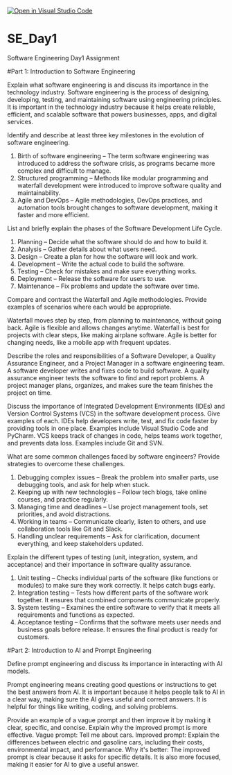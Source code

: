 [![Open in Visual Studio Code](https://classroom.github.com/assets/open-in-vscode-2e0aaae1b6195c2367325f4f02e2d04e9abb55f0b24a779b69b11b9e10269abc.svg)](https://classroom.github.com/online_ide?assignment_repo_id=18415165&assignment_repo_type=AssignmentRepo)
# SE_Day1
Software Engineering Day1 Assignment

#Part 1: Introduction to Software Engineering

Explain what software engineering is and discuss its importance in the technology industry.
Software engineering is the process of designing, developing, testing, and maintaining software using engineering principles. 
It is important in the technology industry because it helps create reliable, efficient, and scalable software that powers businesses, apps, and digital services.

Identify and describe at least three key milestones in the evolution of software engineering.
1.  Birth of software engineering – The term software engineering was introduced to address the software crisis, as programs became more complex and difficult to manage. 
2. Structured programming – Methods like modular programming and waterfall development were introduced to improve software quality and maintainability. 
3. Agile and DevOps – Agile methodologies, DevOps practices, and automation tools brought changes to software development, making it faster and more efficient.


List and briefly explain the phases of the Software Development Life Cycle.
1. Planning – Decide what the software should do and how to build it. 
2. Analysis – Gather details about what users need.
3. Design – Create a plan for how the software will look and work.
4. Development – Write the actual code to build the software.
5. Testing – Check for mistakes and make sure everything works.
6. Deployment – Release the software for users to use.
7. Maintenance – Fix problems and update the software over time.


Compare and contrast the Waterfall and Agile methodologies. Provide examples of scenarios where each would be appropriate.

  Waterfall moves step by step, from planning to maintenance, without going back. Agile is flexible and allows changes anytime. 
  Waterfall is best for projects with clear steps, like making airplane software. Agile is better for changing needs, like a mobile app with frequent updates.


Describe the roles and responsibilities of a Software Developer, a Quality Assurance Engineer, and a Project Manager in a software engineering team.
  A software developer writes and fixes code to build software.
  A quality assurance engineer tests the software to find and report problems.
  A project manager plans, organizes, and makes sure the team finishes the project on time.


Discuss the importance of Integrated Development Environments (IDEs) and Version Control Systems (VCS) in the software development process. Give examples of each.
  IDEs help developers write, test, and fix code faster by providing tools in one place. Examples include Visual Studio Code and PyCharm. 
  VCS keeps track of changes in code, helps teams work together, and prevents data loss. Examples include Git and SVN.


What are some common challenges faced by software engineers? Provide strategies to overcome these challenges.
  1. Debugging complex issues – Break the problem into smaller parts, use debugging tools, and ask for help when stuck.
  2. Keeping up with new technologies – Follow tech blogs, take online courses, and practice regularly.
  3. Managing time and deadlines – Use project management tools, set priorities, and avoid distractions. 
  4. Working in teams – Communicate clearly, listen to others, and use collaboration tools like Git and Slack.
  5. Handling unclear requirements – Ask for clarification, document everything, and keep stakeholders updated.


Explain the different types of testing (unit, integration, system, and acceptance) and their importance in software quality assurance.
  1. Unit testing – Checks individual parts of the software (like functions or modules) to make sure they work correctly. It helps catch bugs early. 
  2. Integration testing – Tests how different parts of the software work together. It ensures that combined components communicate properly.  
  3. System testing – Examines the entire software to verify that it meets all requirements and functions as expected.  
  4. Acceptance testing – Confirms that the software meets user needs and business goals before release. It ensures the final product is ready for customers.


#Part 2: Introduction to AI and Prompt Engineering


Define prompt engineering and discuss its importance in interacting with AI models.

  Prompt engineering means creating good questions or instructions to get the best answers from AI.
  It is important because it helps people talk to AI in a clear way, making sure the AI gives useful and correct answers.
  It is helpful for things like writing, coding, and solving problems.


Provide an example of a vague prompt and then improve it by making it clear, specific, and concise. Explain why the improved prompt is more effective.
  Vague prompt: Tell me about cars.
  Improved prompt: Explain the differences between electric and gasoline cars, including their costs, environmental impact, and performance.
  Why it's better: The improved prompt is clear because it asks for specific details. It is also more focused, making it easier for AI to give a useful answer.
